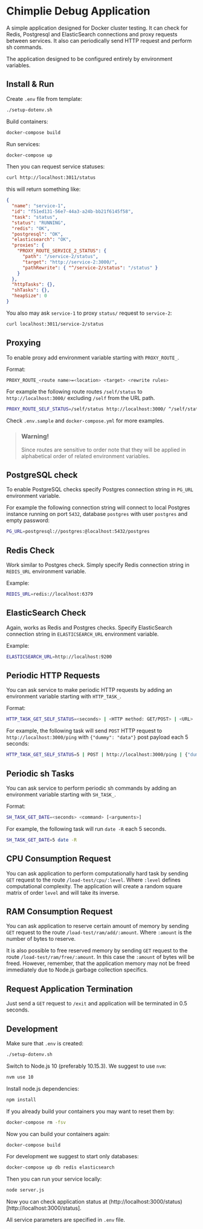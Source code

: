 Chimplie Debug Application
==========================

A simple application designed for Docker cluster testing. It can check for Redis, Postgresql and ElasticSearch connections
and proxy requests between services. It also can periodically send HTTP request and perform sh commands.

The application designed to be configured entirely by environment variables.

Install & Run
-------------

Create `.env` file from template:

```bash
./setup-dotenv.sh
```

Build containers:

```bash
docker-compose build
```

Run services:

```bash
docker-compose up
```

Then you can request service statuses:

```bash
curl http://localhost:3011/status
```

this will return something like:

```json
{
  "name": "service-1",
  "id": "f51ed131-56e7-44a3-a24b-bb21f6145f58",
  "task": "status",
  "status": "RUNNING",
  "redis": "OK",
  "postgresql": "OK",
  "elasticsearch": "OK",
  "proxies": {
    "PROXY_ROUTE_SERVICE_2_STATUS": {
      "path": "/service-2/status",
      "target": "http://service-2:3000/",
      "pathRewrite": { "^/service-2/status": "/status" }
    }
  },
  "httpTasks": {},
  "shTasks": {},
  "heapSize": 0
}
```

You also may ask `service-1` to proxy `status/` request to `service-2`:

```bash
curl localhost:3011/service-2/status
```

Proxying
--------

To enable proxy add environment variable starting with `PROXY_ROUTE_`.

Format:

```bash
PROXY_ROUTE_<route name>=<location> <target> <rewrite rules>
```

For example the following route routes `/self/status` to `http://localhost:3000/` excluding `/self` from the URL path.

```bash
PROXY_ROUTE_SELF_STATUS=/self/status http://localhost:3000/ ^/self/status /status
```

Check `.env.sample` and `docker-compose.yml` for more examples.

> ### Warning!
> 
> Since routes are sensitive to order note that they will be applied in alphabetical order of related environment
> variables. 

PostgreSQL check
----------------

To enable PostgreSQL checks specify Postgres connection string in `PG_URL` environment variable.

For example the following connection string will connect to local Postgres instance running on port `5432`, database
`postgres` with user `postgres` and empty password:

```bash
PG_URL=postgresql://postgres:@localhost:5432/postgres
```

Redis Check
-----------

Work similar to Postgres check. Simply specify Redis connection string in `REDIS_URL` environment variable.

Example:

```bash
REDIS_URL=redis://localhost:6379
```

ElasticSearch Check
-------------------

Again, works as Redis and Postgres checks. Specify ElasticSearch connection string in `ELASTICSEARCH_URL` environment
variable.

Example:

```bash
ELASTICSEARCH_URL=http://localhost:9200
```

Periodic HTTP Requests
----------------------

You can ask service to make periodic HTTP requests by adding an environment variable starting with `HTTP_TASK_`.

Format:

```bash
HTTP_TASK_GET_SELF_STATUS=<seconds> | <HTTP method: GET/POST> | <URL> | <post data, default: {}>
```

For example, the following task will send `POST` HTTP request to `http://localhost:3000/ping` with `{"dummy": "data"}`
post payload each 5 seconds:

```bash
HTTP_TASK_GET_SELF_STATUS=5 | POST | http://localhost:3000/ping | {"dummy": "data"}
```

Periodic sh Tasks
-----------------

You can ask service to perform periodic sh commands by adding an environment variable starting with `SH_TASK_`.

Format:

```bash
SH_TASK_GET_DATE=<seconds> <command> [<arguments>]
```

For example, the following task will run `date -R` each 5 seconds.

```bash
SH_TASK_GET_DATE=5 date -R
```

CPU Consumption Request
-----------------------

You can ask application to perform computationally hard task by sending `GET` request to the route
`/load-test/cpu/:level`. Where `:level` defines computational complexity. The application will create a random square
matrix of order `level` and will take its inverse.

RAM Consumption Request
-----------------------

You can ask application to reserve certain amount of memory by sending `GET` request to the route
`/load-test/ram/add/:amount`. Where `:amount` is the number of bytes to reserve.

It is also possible to free reserved memory by sending `GET` request to the route `/load-test/ram/free/:amount`. In this
case the `:amount` of bytes will be freed. However, remember, that the application memory may not be freed immediately
due to Node.js garbage collection specifics.

Request Application Termination
-------------------------------

Just send a `GET` request to `/exit` and application will be terminated in 0.5 seconds.  

Development
-----------

Make sure that `.env` is created:

```bash
./setup-dotenv.sh
```

Switch to Node.js 10 (preferably 10.15.3). We suggest to use `nvm`:

```bash
nvm use 10
```

Install node.js dependencies:

```bash
npm install
```

If you already build your containers you may want to reset them by:

```bash
docker-compose rm -fsv
```

Now you can build your containers again:

```bash
docker-compose build
```

For development we suggest to start only databases:

```bash
docker-compose up db redis elasticsearch
```

Then you can run your service locally:

```bash
node server.js
```

Now you can check application status at (http://localhost:3000/status)[http://localhost:3000/status].

All service parameters are specified in `.env` file.
